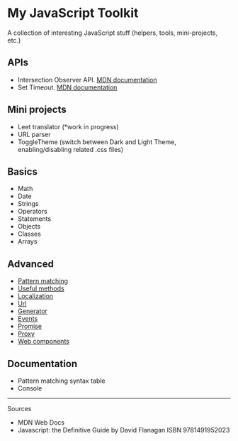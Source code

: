 # My JavaScript Toolkit

A collection of interesting JavaScript stuff (helpers, tools, mini-projects, etc.)

## APIs

- Intersection Observer API. [MDN documentation](https://developer.mozilla.org/en-US/docs/Web/API/Intersection_Observer_API)
- Set Timeout. [MDN documentation](https://developer.mozilla.org/en-US/docs/Web/API/setTimeout)

## Mini projects

- Leet translator (*work in progress)
- URL parser
- ToggleTheme (switch between Dark and Light Theme, enabling/disabling related .css files)

## Basics

- Math
- Date
- Strings
- Operators
- Statements
- Objects
- Classes
- Arrays

## Advanced

- [Pattern matching](pattern-matching.js)
- [Useful methods](useful-methods.js)
- [Localization](localization.js)
- [Url](url.js)
- [Generator](generator.js)
- [Events](events.js)
- [Promise](promise.js)
- [Proxy](proxy.js)
- [Web components](web-components.js)

## Documentation

- Pattern matching syntax table
- Console

----

Sources

- MDN Web Docs
- Javascript: the Definitive Guide by David Flanagan ISBN 9781491952023 
